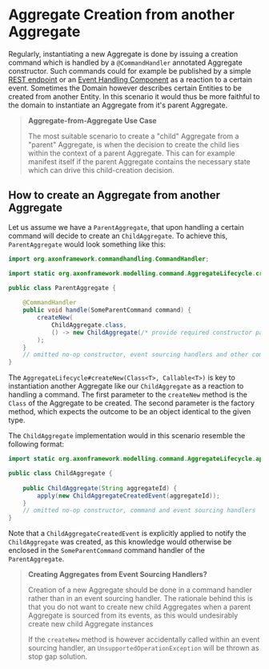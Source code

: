 # Aggregate Creation from another Aggregate

Regularly, instantiating a new Aggregate is done by issuing a creation command which is handled by a `@CommandHandler`
 annotated Aggregate constructor.
Such commands could for example be published by a simple [REST endpoint](../connecting-the-ui/command-publishing-use-cases.md)
 or an [Event Handling Component](../event-handling/handling-events.md) as a reaction to a certain event. 
Sometimes the Domain however describes certain Entities to be created from another Entity.
In this scenario it would thus be more faithful to the domain to instantiate an Aggregate from it's parent Aggregate.

> **Aggregate-from-Aggregate Use Case**
>
> The most suitable scenario to create a "child" Aggregate from a "parent" Aggregate,
>  is when the decision to create the child lies within the context of a parent Aggregate.
> This can for example manifest itself if the parent Aggregate contains the necessary state
>  which can drive this child-creation decision. 

## How to create an Aggregate from another Aggregate

Let us assume we have a `ParentAggregate`,
 that upon handling a certain command will decide to create an `ChildAggregate`.
To achieve this, `ParentAggregate` would look something like this: 

```java
import org.axonframework.commandhandling.CommandHandler;

import static org.axonframework.modelling.command.AggregateLifecycle.createNew;

public class ParentAggregate {
    
    @CommandHandler
    public void handle(SomeParentCommand command) {
        createNew(
            ChildAggregate.class, 
            () -> new ChildAggregate(/* provide required constructor parameters if applicable */)
        ); 
    }
    // omitted no-op constructor, event sourcing handlers and other command handlers
}
```

The `AggregateLifecycle#createNew(Class<T>, Callable<T>)` is key to instantiation another Aggregate like our
 `ChildAggregate` as a reaction to handling a command.
The first parameter to the `createNew` method is the `Class` of the Aggregate to be created. 
The second parameter is the factory method, which expects the outcome to be an object identical to the given type.    

The `ChildAggregate` implementation would in this scenario resemble the following format:

```java
import static org.axonframework.modelling.command.AggregateLifecycle.apply;

public class ChildAggregate {
    
    public ChildAggregate(String aggregateId) {
        apply(new ChildAggregateCreatedEvent(aggregateId));
    }
    // omitted no-op constructor, command and event sourcing handlers
}
```

Note that a `ChildAggregateCreatedEvent` is explicitly applied to notify the `ChildAggregate` was created, 
 as this knowledge would otherwise be enclosed in the `SomeParentCommand` command handler of the `ParentAggregate`.

> **Creating Aggregates from Event Sourcing Handlers?** 
> 
> Creation of a new Aggregate should be done in a command handler rather than in an event sourcing handler. 
> The rationale behind this is that you do not want to create new child Aggregates when a parent Aggregate is sourced
>  from its events, as this would undesirably create new child Aggregate instances 
>
> If the `createNew` method is however accidentally called within an event sourcing handler, 
>  an `UnsupportedOperationException` will be thrown as stop gap solution.
